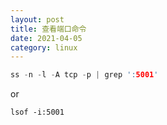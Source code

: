 ```yaml
---
layout: post
title: 查看端口命令
date: 2021-04-05
category: linux
---
```


```c
ss -n -l -A tcp -p | grep ':5001'
```

or   

```shell
lsof -i:5001
```